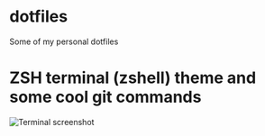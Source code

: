 # dotfiles
Some of my personal dotfiles
# ZSH terminal (zshell) theme and some cool git commands
![Terminal screenshot](http://i.caddydz.me/zsh)
